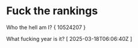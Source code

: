 # Fuck the rankings

Who the hell am I?
{ 10524207 }

What fucking year is it?
[ 2025-03-18T06:06:40Z ]
